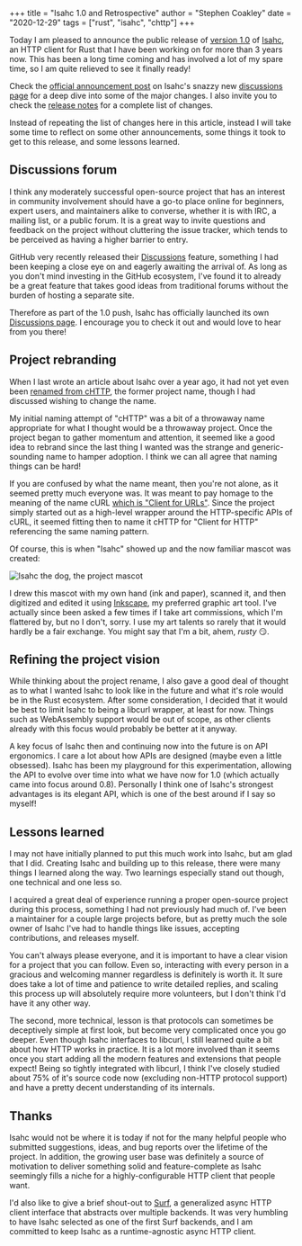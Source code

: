 +++
title = "Isahc 1.0 and Retrospective"
author = "Stephen Coakley"
date = "2020-12-29"
tags = ["rust", "isahc", "chttp"]
+++

Today I am pleased to announce the public release of [version 1.0][release notes] of [Isahc], an HTTP client for Rust that I have been working on for more than 3 years now. This has been a long time coming and has involved a lot of my spare time, so I am quite relieved to see it finally ready!

Check the [official announcement post] on Isahc's snazzy new [discussions page] for a deep dive into some of the major changes. I also invite you to check the [release notes] for a complete list of changes.

Instead of repeating the list of changes here in this article, instead I will take some time to reflect on some other announcements, some things it took to get to this release, and some lessons learned.

## Discussions forum

I think any moderately successful open-source project that has an interest in community involvement should have a go-to place online for beginners, expert users, and maintainers alike to converse, whether it is with IRC, a mailing list, or a public forum. It is a great way to invite questions and feedback on the project without cluttering the issue tracker, which tends to be perceived as having a higher barrier to entry.

GitHub very recently released their [Discussions](https://github.blog/2020-05-06-new-from-satellite-2020-github-codespaces-github-discussions-securing-code-in-private-repositories-and-more/#discussions) feature, something I had been keeping a close eye on and eagerly awaiting the arrival of. As long as you don't mind investing in the GitHub ecosystem, I've found it to already be a great feature that takes good ideas from traditional forums without the burden of hosting a separate site.

Therefore as part of the 1.0 push, Isahc has officially launched its own [Discussions page]. I encourage you to check it out and would love to hear from you there!

## Project rebranding

When I last wrote an article about Isahc over a year ago, it had not yet even been [renamed from cHTTP](https://github.com/sagebind/isahc/pull/54), the former project name, though I had discussed wishing to change the name.

My initial naming attempt of "cHTTP" was a bit of a throwaway name appropriate for what I thought would be a throwaway project. Once the project began to gather momentum and attention, it seemed like a good idea to rebrand since the last thing I wanted was the strange and generic-sounding name to hamper adoption. I think we can all agree that naming things can be hard!

If you are confused by what the name meant, then you're not alone, as it seemed pretty much everyone was. It was meant to pay homage to the meaning of the name cURL [which is "Client for URLs"](https://curl.se/docs/faq.html#What_is_cURL). Since the project simply started out as a high-level wrapper around the HTTP-specific APIs of cURL, it seemed fitting then to name it cHTTP for "Client for HTTP" referencing the same naming pattern.

Of course, this is when "Isahc" showed up and the now familiar mascot was created:

<p class="center">
    <img src="/content/images/2020-12-29-isahc.png" alt="Isahc the dog, the project mascot" style="max-width:20em;">
</p>

I drew this mascot with my own hand (ink and paper), scanned it, and then digitized and edited it using [Inkscape], my preferred graphic art tool. I've actually since been asked a few times if I take art commissions, which I'm flattered by, but no I don't, sorry. I use my art talents so rarely that it would hardly be a fair exchange. You might say that I'm a bit, ahem, _rusty_ 😏.

## Refining the project vision

While thinking about the project rename, I also gave a good deal of thought as to what I wanted Isahc to look like in the future and what it's role would be in the Rust ecosystem. After some consideration, I decided that it would be best to limit Isahc to being a libcurl wrapper, at least for now. Things such as WebAssembly support would be out of scope, as other clients already with this focus would probably be better at it anyway.

A key focus of Isahc then and continuing now into the future is on API ergonomics. I care a lot about how APIs are designed (maybe even a little obsessed). Isahc has been my playground for this experimentation, allowing the API to evolve over time into what we have now for 1.0 (which actually came into focus around 0.8). Personally I think one of Isahc's strongest advantages is its elegant API, which is one of the best around if I say so myself!

## Lessons learned

I may not have initially planned to put this much work into Isahc, but am glad that I did. Creating Isahc and building up to this release, there were many things I learned along the way. Two learnings especially stand out though, one technical and one less so.

I acquired a great deal of experience running a proper open-source project during this process, something I had not previously had much of. I've been a maintainer for a couple large projects before, but as pretty much the sole owner of Isahc I've had to handle things like issues, accepting contributions, and releases myself.

You can't always please everyone, and it is important to have a clear vision for a project that you can follow. Even so, interacting with every person in a gracious and welcoming manner regardless is definitely is worth it. It sure does take a lot of time and patience to write detailed replies, and scaling this process up will absolutely require more volunteers, but I don't think I'd have it any other way.

The second, more technical, lesson is that protocols can sometimes be deceptively simple at first look, but become very complicated once you go deeper. Even though Isahc interfaces to libcurl, I still learned quite a bit about how HTTP works in practice. It is a lot more involved than it seems once you start adding all the modern features and extensions that people expect! Being so tightly integrated with libcurl, I think I've closely studied about 75% of it's source code now (excluding non-HTTP protocol support) and have a pretty decent understanding of its internals.

## Thanks

Isahc would not be where it is today if not for the many helpful people who submitted suggestions, ideas, and bug reports over the lifetime of the project. In addition, the growing user base was definitely a source of motivation to deliver something solid and feature-complete as Isahc seemingly fills a niche for a highly-configurable HTTP client that people want.

I'd also like to give a brief shout-out to [Surf], a generalized async HTTP client interface that abstracts over multiple backends. It was very humbling to have Isahc selected as one of the first Surf backends, and I am committed to keep Isahc as a runtime-agnostic async HTTP client.


[Discussions page]: https://github.com/sagebind/isahc/discussions
[Inkscape]: https://inkscape.org
[Isahc]: https://github.com/sagebind/isahc
[Official announcement post]: https://github.com/sagebind/isahc/discussions/282
[release notes]: https://github.com/sagebind/isahc/releases/1.0.0
[Surf]: https://github.com/http-rs/surf
